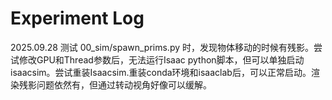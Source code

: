 # Experiment Log

2025.09.28 测试 00_sim/spawn_prims.py 时，发现物体移动的时候有残影。尝试修改GPU和Thread参数后，无法运行Isaac python脚本，但可以单独启动isaacsim。尝试重装Isaacsim.重装conda环境和isaaclab后，可以正常启动。渲染残影问题依然有，但通过转动视角好像可以缓解。